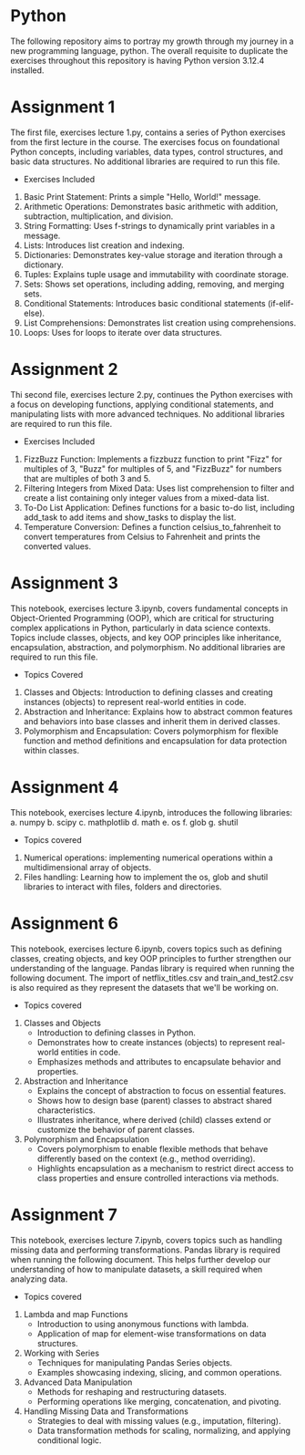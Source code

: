 # Python
The following repository aims to portray my growth through my journey in a new programming language, python.
The overall requisite to duplicate the exercises throughout this repository is having Python version 3.12.4 installed.
  
# Assignment 1
The first file, exercises lecture 1.py, contains a series of Python exercises from the first lecture in the course. The exercises focus on foundational Python concepts, including variables, data types, control structures, and basic data structures.
No additional libraries are required to run this file.

- Exercises Included 
1. Basic Print Statement: Prints a simple "Hello, World!" message.
2. Arithmetic Operations: Demonstrates basic arithmetic with addition, subtraction, multiplication, and division.
3. String Formatting: Uses f-strings to dynamically print variables in a message.
4. Lists: Introduces list creation and indexing.
5. Dictionaries: Demonstrates key-value storage and iteration through a dictionary.
6. Tuples: Explains tuple usage and immutability with coordinate storage.
7. Sets: Shows set operations, including adding, removing, and merging sets.
8. Conditional Statements: Introduces basic conditional statements (if-elif-else).
9. List Comprehensions: Demonstrates list creation using comprehensions.
10. Loops: Uses for loops to iterate over data structures.

# Assignment 2
Thi second file, exercises lecture 2.py, continues the Python exercises with a focus on developing functions, applying conditional statements, and manipulating lists with more advanced techniques.
No additional libraries are required to run this file.

- Exercises Included 
1. FizzBuzz Function: Implements a fizzbuzz function to print "Fizz" for multiples of 3, "Buzz" for multiples of 5, and "FizzBuzz" for numbers that are multiples of both 3 and 5.
2. Filtering Integers from Mixed Data: Uses list comprehension to filter and create a list containing only integer values from a mixed-data list.
3. To-Do List Application: Defines functions for a basic to-do list, including add_task to add items and show_tasks to display the list.
4. Temperature Conversion: Defines a function celsius_to_fahrenheit to convert temperatures from Celsius to Fahrenheit and prints the converted values.

# Assignment 3
This notebook, exercises lecture 3.ipynb, covers fundamental concepts in Object-Oriented Programming (OOP), which are critical for structuring complex applications in Python, particularly in data science contexts. Topics include classes, objects, and key OOP principles like inheritance, encapsulation, abstraction, and polymorphism.
No additional libraries are required to run this file.

- Topics Covered 
1. Classes and Objects: Introduction to defining classes and creating instances (objects) to represent real-world entities in code.
2. Abstraction and Inheritance: Explains how to abstract common features and behaviors into base classes and inherit them in derived classes.
3. Polymorphism and Encapsulation: Covers polymorphism for flexible function and method definitions and encapsulation for data protection within classes.

# Assignment 4
This notebook, exercises lecture 4.ipynb, introduces the following libraries:
a. numpy
b. scipy
c. mathplotlib
d. math
e. os
f. glob
g. shutil

- Topics covered 
1. Numerical operations: implementing numerical operations within a multidimensional array of objects.
2. Files handling: Learning how to implement the os, glob and shutil libraries to interact with files, folders and directories.

# Assignment 6
This notebook, exercises lecture 6.ipynb, covers topics such as defining classes, creating objects, and key OOP principles to further strengthen our understanding of the language.
Pandas library is required when running the following document. The import of netflix_titles.csv and train_and_test2.csv is also required as they represent the datasets that we'll be working on.

- Topics covered 
1. Classes and Objects
     - Introduction to defining classes in Python.
     - Demonstrates how to create instances (objects) to represent real-world entities in code.
     - Emphasizes methods and attributes to encapsulate behavior and properties.
2. Abstraction and Inheritance
     - Explains the concept of abstraction to focus on essential features.
     - Shows how to design base (parent) classes to abstract shared characteristics.
     - Illustrates inheritance, where derived (child) classes extend or customize the behavior of parent classes.
3. Polymorphism and Encapsulation
     - Covers polymorphism to enable flexible methods that behave differently based on the context (e.g., method overriding).
     - Highlights encapsulation as a mechanism to restrict direct access to class properties and ensure controlled interactions via methods.

# Assignment 7
This notebook, exercises lecture 7.ipynb, covers topics such as handling missing data and performing transformations.
Pandas library is required when running the following document. This helps further develop our understanding of how to manipulate datasets, a skill required when analyzing data.

- Topics covered
1. Lambda and map Functions
   - Introduction to using anonymous functions with lambda.
   - Application of map for element-wise transformations on data structures.
2. Working with Series
    - Techniques for manipulating Pandas Series objects.
    - Examples showcasing indexing, slicing, and common operations.
3. Advanced Data Manipulation
    - Methods for reshaping and restructuring datasets.
    - Performing operations like merging, concatenation, and pivoting.
4. Handling Missing Data and Transformations
    - Strategies to deal with missing values (e.g., imputation, filtering).
    - Data transformation methods for scaling, normalizing, and applying conditional logic.
  
